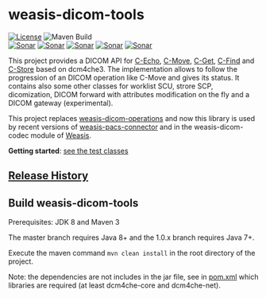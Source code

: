# weasis-dicom-tools #

[![License](https://img.shields.io/badge/License-EPL%202.0-blue.svg)](https://opensource.org/licenses/EPL-2.0) ![Maven Build](https://github.com/nroduit/weasis-dicom-tools/workflows/Maven%20Build/badge.svg)  
[![Sonar](https://sonarcloud.io/api/project_badges/measure?project=org.weasis%3Aweasis-dicom-tools&metric=ncloc)](https://sonarcloud.io/component_measures?id=org.weasis%3Aweasis-dicom-tools) [![Sonar](https://sonarcloud.io/api/project_badges/measure?project=org.weasis%3Aweasis-dicom-tools&metric=reliability_rating)](https://sonarcloud.io/component_measures?id=org.weasis%3Aweasis-dicom-tools) [![Sonar](https://sonarcloud.io/api/project_badges/measure?project=org.weasis%3Aweasis-dicom-tools&metric=sqale_rating)](https://sonarcloud.io/component_measures?id=org.weasis%3Aweasis-dicom-tools) [![Sonar](https://sonarcloud.io/api/project_badges/measure?project=org.weasis%3Aweasis-dicom-tools&metric=security_rating)](https://sonarcloud.io/component_measures?id=org.weasis%3Aweasis-dicom-tools) [![Sonar](https://sonarcloud.io/api/project_badges/measure?project=org.weasis%3Aweasis-dicom-tools&metric=alert_status)](https://sonarcloud.io/dashboard?id=org.weasis%3Aweasis-dicom-tools)   

This project provides a DICOM API for [C-Echo](src/main/java/org/weasis/dicom/op/Echo.java), [C-Move](src/main/java/org/weasis/dicom/op/CMove.java), [C-Get](src/main/java/org/weasis/dicom/op/CGet.java), [C-Find](src/main/java/org/weasis/dicom/op/CFind.java) and [C-Store](src/main/java/org/weasis/dicom/op/CStore.java) based on dcm4che3. The implementation allows to follow the progression of an DICOM operation like C-Move and gives its status. It contains also some other classes for worklist SCU, strore SCP, dicomization, DICOM forward with attributes modification on the fly and a DICOM gateway (experimental).

This project replaces [weasis-dicom-operations](https://github.com/nroduit/weasis-dicom-operations) and now this library is used by recent versions of [weasis-pacs-connector](https://github.com/nroduit/weasis-pacs-connector) and in the weasis-dicom-codec module of [Weasis](https://github.com/nroduit/Weasis).

**Getting started**: [see the test classes](https://github.com/nroduit/weasis-dicom-tools/tree/master/src/test/java/org/weasis/dicom)

## [Release History](CHANGELOG.md)

## Build weasis-dicom-tools ##

Prerequisites: JDK 8 and Maven 3

The master branch requires Java 8+ and the 1.0.x branch requires Java 7+.

Execute the maven command `mvn clean install` in the root directory of the project.

Note: the dependencies are not includes in the jar file, see in [pom.xml](pom.xml) which libraries are required (at least dcm4che-core and dcm4che-net).
